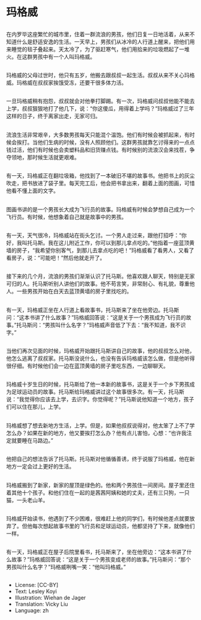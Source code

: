 # 玛格威

##
在内罗毕这座繁忙的城市里，住着一群流浪的男孩，他们日复一日地活着，从来不知道什么是舒适安逸的生活。一天早上，男孩们从冰冷的人行道上醒来，把他们用来睡觉的毯子叠起来。天太冷了，为了驱赶寒气，他们用拾来的垃圾燃起了一堆火。在这群男孩中有一个人叫玛格威。

##
玛格威的父母过世时，他只有五岁，他搬去跟叔叔一起生活。叔叔从来不关心玛格威。玛格威在叔叔家挨饿受冻，还要干很多体力活。

##
一旦玛格威稍有抱怨，叔叔就会对他拳打脚踢。有一次，玛格威问叔叔他能不能去上学，叔叔狠狠地打了他几下，说：“你这傻瓜，用得着上学吗？”玛格威过了三年这样的日子，终于离家出走，无家可归。

##
流浪生活非常艰辛，大多数男孩每天只能混个温饱。他们有时候会被抓起来，有时候会挨打。当他们生病的时候，没有人照顾他们。这群男孩就靠乞讨得来的一点点钱过活，他们有时候也会卖塑料品和旧货赚点钱。有时候别的流浪汉会来找茬，争夺领地，那时候生活就更艰难。

##
有一天，玛格威正在翻垃圾箱，他找到了一本破旧不堪的故事书。他把书上的灰尘吹走，把书放进了袋子里。每天完工后，他会把书拿出来，翻着上面的图画，可惜他看不懂上面的文字。

##
图画书讲的是一个男孩长大成为飞行员的故事。玛格威有时候会梦想自己成为一个飞行员。有时候，他想象着自己就是故事中的男孩。

##
有一天，天气很冷，玛格威站在街头乞讨。一个男人走过来，跟他打招呼：“你好，我叫托马斯。我在这儿附近工作，你可以到那儿拿点吃的。”他指着一座蓝顶黄墙的房子，“我希望你别客气，到那儿去拿点吃的吧！”玛格威看了看男人，又看了看房子，说：“可能吧！”然后他就走开了。

##
接下来的几个月，流浪的男孩们渐渐认识了托马斯。他喜欢跟人聊天，特别是无家可归的人。托马斯听别人讲他们的故事。他不苟言笑，非常耐心、有礼貌，尊重他人。一些男孩开始在白天去蓝顶黄墙的房子里找吃的。

##
有一天，玛格威正坐在人行道上看故事书，托马斯来了坐在他旁边。托马斯问：“这本书讲了什么故事？”玛格威回答说：“这是关于一个男孩成为飞行员的故事。”托马斯问：“男孩叫什么名字？”玛格威声音低了下去：“我不知道，我不识字。”

##
当他们再次见面的时候，玛格威开始跟托马斯讲自己的故事，他的叔叔怎么对他，他怎么逃离了叔叔家。托马斯没说什么，也没有告诉玛格威该怎么做，但是他听得很仔细。有时候他们会一边在蓝顶黄墙的房子里吃东西，一边聊聊天。

##
玛格威十岁生日的时候，托马斯给了他一本新的故事书，这是关于一个乡下男孩成为足球运动员的故事。托马斯给玛格威讲过这个故事很多次。有一天，托马斯说：“我觉得你应该去上学，去识字。你觉得呢？”托马斯说他知道一个地方，孩子们可以住在那儿，上学。

##
玛格威想了想去新地方生活，上学。但是，如果他叔叔说得对，他太笨了上不了学怎么办？如果在新的地方，他又要挨打怎么办？他有点儿害怕，心想：“也许我注定就要睡在马路边。”

##
他把自己的想法告诉了托马斯。托马斯对他循循善诱，终于说服了玛格威，他在新地方一定会过上更好的生活。

##
玛格威搬到了新家，新家的屋顶是绿色的。他和两个男孩住一间房间。屋子里还住着其他十个孩子。和他们住在一起的是茜茜阿姨和她的丈夫，还有三只狗，一只猫，一头老山羊。

##
玛格威开始读书，他遇到了不少困难，很难赶上他的同学们，有时候他差点就要放弃了。但他每次想起故事书里的飞行员和足球运动员，他都坚持了下来，就像他们一样。

##
有一天，玛格威正在屋子后院里看书，托马斯来了，坐在他旁边：“这本书讲了什么故事？”玛格威回答说：“这是关于一个男孩变成老师的故事。”托马斯问：“那个男孩叫什么名字？”玛格威咧嘴一笑：“他叫玛格威。”

##
* License: [CC-BY]
* Text: Lesley Koyi
* Illustration: Wiehan de Jager
* Translation: Vicky Liu
* Language: zh
